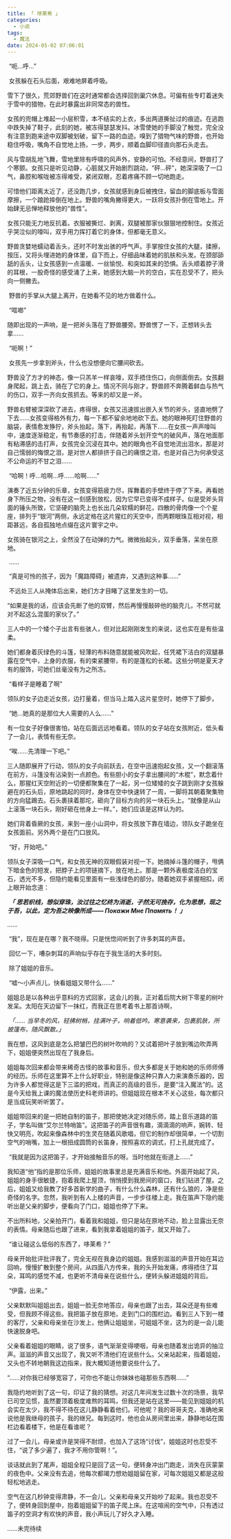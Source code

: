 ```yaml
---
title: 「 哆莱希 」
categories:
  - 小说
tags:
  - 魔法
date: 2024-05-02 07:06:01
---
```


​	“呃...呼...”

​	女孩躲在石头后面，艰难地屏着呼吸。

​	雪下了很久，荒郊野兽们在这时通常都会选择回到巢穴休息。可偏有些专盯着迷失于雪中的猎物，在此时暴露出非同常态的兽性。

​	女孩的兜帽上堆起一小层积雪，本不结实的上衣，多出两道撕扯过的痕迹。在逃跑中跌失掉了鞋子，此刻的她，被冻得瑟瑟发抖。冰雪使她的手脚没了触觉，完全没有注意到跑来途中双脚被划破，留下一路的血迹。嗅到了猎物气味的野兽，也开始稳住呼吸，嘴角不自觉地上扬，一步，两步，顺着血脚印径直向那石头走去。

​	风与雪胡乱地飞舞，雪地里除有呼啸的风声外，安静的可怕。不经意间，野兽打了个寒颤。女孩只是听见动静，心脏就又开始剧烈跳动，“砰...砰”，她深深吸了一口气，鼻腔和喉咙被冻得难受，紧闭双眼，忍着疼痛不顾一切地跑走。

​	可惜他们距离太近了，还没跑几步，女孩就感到身后被拽住，留血的脚底板与雪面摩擦，一个踉跄摔倒在地上。野兽的嘴角撇得更大，一跃将女孩扑倒在雪地上。开始肆无忌惮地释放他的“兽性”。

​	女孩只能无力地反抗着。衣服被撕烂、剥离，双腿被那家伙狠狠地控制住。女孩近乎哭泣似的嚎叫，双手用力挥打着它的身体，但都毫无意义。

​	野兽贪婪地蠕动着舌头，还时不时发出骇的呼气声。手掌按住女孩的大腿，揉擦，按压，又将头埋进她的身体里，自下而上，仔细品味着她的肌肤和头发。在颈部舔舐的舌头，让女孩感到一点温暖、一丝愉悦、和突如其来的恐惧。舌头顺着脖子滑的耳根，一股奇怪的感受涌了上来，她感到大脑一片的空白，实在忍受不了，把头向一侧撇去。

​	野兽的手掌从大腿上离开，在她看不见的地方做着什么。

​	“哐啷”

​	随即出现的一声响，是一把斧头落在了野兽腰旁。野兽愣了一下，正想转头去拿......

​	“呃啊！”

​	女孩先一步拿到斧头，什么也没想便向它腰间砍去。

​	野兽没了方才的神态，像一只羔羊一样哀嚎，双手捂住伤口，向侧面倒去。女孩翻身爬起，跳上去，骑在了它的身上。情况不同与刚才，野兽顾不奔腾着鲜血与热气的伤口，双手一齐向女孩抓去。等来的却又是一斧。

​	野兽右臂被深深砍了进去，疼得很，女孩又迅速拔出嵌入关节的斧头，竖直地劈了下去......女孩变得格外有力，每一下都不留余地地砍下去。她的眼神死盯住野兽的脑袋，表情愈发狰狞，斧头抬起，落下，再抬起，再落下......在女孩一声声嚎叫中，速度逐渐稳定，有节奏感的打击，伴随着斧头划开空气的破风声，落在地面那有粘滞感的击打声，女孩完全沉浸在其中。她的眼角也不自觉地流出泪水，那是对自己懦弱的悔恨之泪，是对世人都排挤于自己的痛恨之泪，也是对自己为何承受这不公命运的不甘之泪......

​	“哈啊！呼...哈啊...呼......哈啊......”

​	演奏了近五分钟的乐章，女孩变得筋疲力尽，挥舞着的手壁终于停了下来。再看她身下所压之物，没有在这一刻感到放松，因为它早已变得不成样子。似是受斧头背面的锤头所致，它坚硬的脑壳上也长出几朵软糯的鲜花，四散的骨肉像一个个星座，排列于“银河”两侧，永远定格在这片猩红的天空中，而两颗眼珠互相对视，相距甚远，各自孤独地点缀在这片寰宇之中。

​	女孩骑在银河之上，全然没了在动弹的力气。微微抬起头，双手垂落，呆坐在原地。

​	......

​	“真是可怜的孩子，因为「魔路障碍」被遗弃，又遇到这种事......”

​	不远处三人从掩体后出来，她们方才目睹了这里发生的一切。

​	“如果是我的话，应该会先断了他的双臂，然后再慢慢敲碎他的脑壳儿，不然可就对不起这么混蛋的家伙了。”

​	三人中的一个矮个子出言有些骇人，但对比起刚刚发生的来说，这也实在是有些温柔。	

​	她们都身着灰绿色的斗篷，轻薄的布料随意就能被风吹起，任凭裙下洁白的双腿暴露在空气中，上身的衣服，有的束紧腰带，有的是蓬松的长裙。这些分明是夏天才有的服饰，可她们丝毫没有为之所冻。

​	“看样子是睡着了啊”

​	领队的女子边走近女孩，边打量着，但当马上踏入这片星空时，她停下了脚步。

​	“她...她真的是那位大人需要的人么......”

​	有一位女子好像很害怕，站在后面远远地看着。领队的女子站在女孩附近，低头看了一会儿，表情有些无奈。

​	“唉......先清理一下吧。”

​	三人随即展开了行动，领队的女子向前跃去，在空中迅速抱起女孩，又一个翻滚落在前方，斗篷没有沾染到一点颜色。有些胆小的女子拿出腰间的“木棍”，默念着什么，那猩红天空附近的一切便都聚集在了一起，另一位矮矮的女子跳到刚才女孩躲避在的石头后，原地跳起的同时，身体在空中快速转了一周，一脚将其朝着聚集物的方向猛踢去。石头裹挟着那坨，砸向了目标方向的另一块石头上。“就像是从山上滚落一块石头，刚好砸在他身上一样。”，她们应该是这样认为的。

​	她们背着昏厥的女孩，来到一座小山洞中，将女孩放下靠在墙边，领队女子跪坐在女孩面前。另外两个是在门口放风。

​	“好，开始吧。”

​ 领队女子深吸一口气，和女孩无神的双眼假装对视一下。她摘掉斗篷的帽子，甩俩下暗金色的短发，把脖子上的项链摘下，放在地上。那是一颗外表极度洁白的宝石，透光不多，但隐约能看见里面有一些浅绿色的部分。随着她双手紧握相扣，闭上眼开始念道：

​	***「	思若织线，想似穿珠，汝过往之忆终为消逝，孑然无可挽存，化为思想，现之于吾，以此，定为吾之映像所成—— Покажи Мне Ппамять！	」***

 ......

​	“我”，现在是在哪？我不晓得。只是恍惚间听到了许多刺耳的声音。

​	回忆一下，嘈杂刺耳的声响似乎存在于我生活的大多时刻。

​	除了姐姐的音乐。

​	“嘘～小声点儿，快看姐姐又带什么......”

​	姐姐总是以各种出乎意料的方式回家，这会儿的我，正对着后院大树下零星的树叶发呆。太阳在天边留下一抹红，而我正在思考着书上那首诗啊，

​	*「...... 当早冬的风，轻拂树梢，挂满叶子，响着低吟。寒意袭来，包裹肌肤，所披篷布，随风飘散。」*

​	我在想，这风到底是怎么把皱巴巴的树叶吹响的？又试着把叶子放到嘴边吹弄两下，姐姐便突然出现在了我身后。

​	姐姐每次回来都会带来稀奇古怪的故事和音乐，但大多都是关于她和她的乐师师傅的经历。乐师在这里算不上什么好职业，特别是像这种只靠人力来演奏乐器的，因为许多人都觉得这是下三滥的把戏，而真正的高级的音乐，是要“注入魔法”的。这是今天给我上课的魔法使历史科老师讲的。但姐姐现在根本不关心这些，每次都只是当成玩笑听听罢了。

​	姐姐带回来的是一把她自制的笛子，那把使她决定对随乐师，踏上音乐道路的笛子，学名叫做“艾尔兰特哨笛”。这把笛子的声音很有趣，滴滴滴的响声，婉转、轻快又明亮，吹起来像森林中的生灵在随着风歌唱，但它的制作却很简单，一个切割空气的哨嘴，加上一根扭成圆筒的长笛身，按照喜欢的调式，打上孔就完成了。

​	“我就是因为这把笛子，才开始接触音乐的呀。当时他就在街道上......”

​	我知道“他”指的是那位乐师，姐姐的故事里总是充满音乐和他。外面开始起了风，姐姐的身手很敏捷，抱着我爬上屋顶，悄悄摸到我房间的窗口，我们钻进了屋。之后，姐姐又给我教了好多首新学的曲子，有什么什么森林，还有什么狼的，净是些奇怪的名字。忽然，我听到有人上楼的声音，一步步往楼上走。我在笛声下隐约能听出是父亲的脚步，便看向了门口，姐姐也停了下来。

​	不出所料地，父亲拍开门，看着我和姐姐，但只是站在原地不动，脸上显露出无奈的表情。母亲随后也跟了进来，看到我拿着姐姐的笛子，就又开始了。

​	“谁让碰这么低俗的东西了，哆莱希？”

​	母亲开始批评批评我了，完全无视在我身边的姐姐。我感到滋滋的声音开始在耳边回响，慢慢扩散到整个房间，从四面八方传来，我的头开始发痛，疼得捂住了耳朵，耳鸣的感觉不减，也更听不清母亲在说些什么，便转头躲进姐姐的背后。

​	“伊露，出来。”

​	父亲默默叫姐姐出去，姐姐一脸无奈地答应，母亲也跟了出去，耳朵还是有些难受，但我顾不得这些。我把笛子放在原地，走到门口的围栏边。看到三人下到一楼的客厅，父亲和母亲坐在沙发上，他俩让姐姐坐，可姐姐不坐，这为的是一会儿能快速脱身吧。

​	父亲看着姐姐的眼睛，说了很多，语气渐渐变得哽咽，母亲也随着发出诡异的抽泣声。滋滋的声音又出现了，我又听不清他们在说些什么。父亲站起来，指着姐姐，又头也不转地朝我这边指来，我大概知道他要说些什么了。

​	“......对你我已经够宽容了，可你也不能让你妹妹也碰那些东西啊......”

​	我隐约地听到了这一句，印证了我的猜想。对这几年间发生过数十次的场景，我早已司空见惯，虽然要顶着极度难熬的耳鸣，但我还是站在这里——能见到姐姐的机会实在太少，我不得不待在这儿静静看着他们。可他呢？我的哥哥夫克，准确地来说他是我继母的孩子，我的继兄。每到这时，他也会从房间里出来，静静地站在围栏边看着楼下，他是在看谁呢？

​	过了一会儿，母亲或许是哭得不耐烦，也加入了这场“讨伐”，姐姐这时也忍受不住，“说了多少遍了，我才不用你管啊！”。

​	谈话就此到了尾声，姐姐全程只是回了这一句，便转身冲出门跑走，消失在灰蒙蒙的夜色中。父亲没有去追，他每次都竭力想劝姐姐留在家，可每次姐姐又都是这般轻松地逃走。

​	空气在这几秒钟变得肃静，不一会儿，父亲和母亲又开始吵了起来。我也忍受不了，便转身回到屋中，抱着姐姐留下的笛子爬上床。在这喧闹的空气中，只有透过笛子的空洞才有欢快的声音，我小声玩儿了好久才入睡。

 ......未完待续